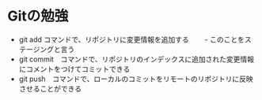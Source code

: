 # Gitの勉強
- git add コマンドで、リポジトリに変更情報を追加する
　　- このことをステージングと言う
- git commit　コマンドで、リポジトリのインデックスに追加された変更情報にコメントをつけてコミットできる
- git push　コマンドで、ローカルのコミットをリモートのリポジトリに反映させることができる
